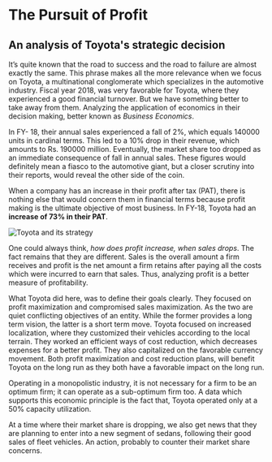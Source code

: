 # The Pursuit of Profit

## An analysis of Toyota's strategic decision

It’s quite known that the road to success and the road to failure are almost exactly the same. This phrase makes all the more relevance when we focus on Toyota, a multinational conglomerate which specializes in the automotive industry. Fiscal year 2018, was very favorable for Toyota, where they experienced a good financial turnover. But we have something better to take away from them. Analyzing the application of economics in their decision making, better known as _Business Economics_.

In FY- 18, their annual sales experienced a fall of 2%, which equals 140000 units in cardinal terms. This led to a 10% drop in their revenue, which amounts to Rs. 190000 million. Eventually, the market share too dropped as an immediate consequence of fall in annual sales. These figures would definitely mean a fiasco to the automotive giant, but a closer scrutiny into their reports, would reveal the other side of the coin.

When a company has an increase in their profit after tax (PAT), there is nothing else that would concern them in financial terms because profit making is the ultimate objective of most business. In FY-18, Toyota had an **increase of 73% in their PAT**.

![Toyota and its strategy](https://images.unsplash.com/photo-1546545817-27f0fb006153?ixlib=rb-1.2.1&q=80&fm=jpg&crop=entropy&cs=tinysrgb&w=2000&fit=max&ixid=eyJhcHBfaWQiOjExNzczfQ)

One could always think, _how does profit increase, when sales drops_. The fact remains that they are different. Sales is the overall amount a firm receives and profit is the net amount a firm retains after paying all the costs which were incurred to earn that sales. Thus, analyzing profit is a better measure of profitability.

What Toyota did here, was to define their goals clearly. They focused on profit maximization and compromised sales maximization. As the two are quiet conflicting objectives of an entity. While the former provides a long term vision, the latter is a short term move. Toyota focused on increased localization, where they customized their vehicles according to the local terrain. They worked an efficient ways of cost reduction, which decreases expenses for a better profit. They also capitalized on the favorable currency movement. Both profit maximization and cost reduction plans, will benefit Toyota on the long run as they both have a favorable impact on the long run.

Operating in a monopolistic industry, it is not necessary for a firm to be an optimum firm; it can operate as a sub-optimum firm too. A data which supports this economic principle is the fact that, Toyota operated only at a 50% capacity utilization.

At a time where their market share is dropping, we also get news that they are planning to enter into a new segment of sedans, following their good sales of fleet vehicles. An action, probably to counter their market share concerns.
